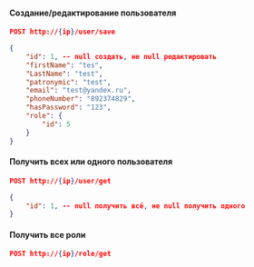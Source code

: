 #### Создание/редактирование пользователя
```json
POST http://{ip}/user/save

{
    "id": 1, -- null создать, не null редактировать
    "firstName": "tes",
    "LastName": "test",
    "patronymic": "test",
    "email": "test@yandex.ru",
    "phoneNumber": "892374829",
    "hasPassword": "123",
    "role": {
        "id": 5
    }
}
```
#### Получить всех или одного пользователя
```json
POST http://{ip}/user/get

{
    "id": 1, -- null получить всё, не null получить одного
}
```

#### Получить все роли
```json
POST http://{ip}/role/get
```